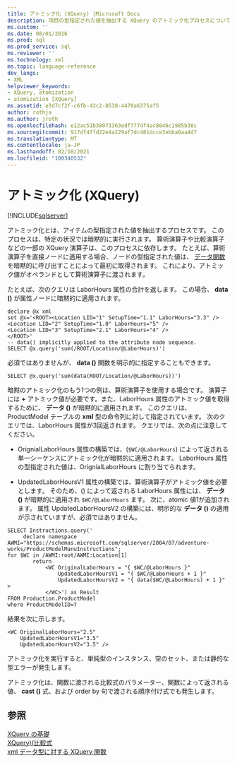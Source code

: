 ```yaml
---
title: アトミック化 (XQuery) |Microsoft Docs
description: 項目の型指定された値を抽出する XQuery のアトミック化プロセスについて説明します。
ms.custom: ''
ms.date: 08/01/2016
ms.prod: sql
ms.prod_service: sql
ms.reviewer: ''
ms.technology: xml
ms.topic: language-reference
dev_langs:
- XML
helpviewer_keywords:
- XQuery, atomization
- atomization [XQuery]
ms.assetid: e3d7cf2f-c6fb-43c2-8538-4470a6375af5
author: rothja
ms.author: jroth
ms.openlocfilehash: e12ac51b38073363edf7774f4ac8046c1985b38c
ms.sourcegitcommit: 917df4ffd22e4a229af7dc481dcce3ebba0aa4d7
ms.translationtype: MT
ms.contentlocale: ja-JP
ms.lasthandoff: 02/10/2021
ms.locfileid: "100340532"
---
```

# <a name="atomization-xquery"></a>アトミック化 (XQuery)
[!INCLUDE[sqlserver](../includes/applies-to-version/sqlserver.md)]

  アトミック化とは、アイテムの型指定された値を抽出するプロセスです。 このプロセスは、特定の状況では暗黙的に実行されます。 算術演算子や比較演算子などの一部の XQuery 演算子は、このプロセスに依存します。 たとえば、算術演算子を直接ノードに適用する場合、ノードの型指定された値は、 [データ関数](../xquery/data-accessor-functions-data-xquery.md)を暗黙的に呼び出すことによって最初に取得されます。 これにより、アトミック値がオペランドとして算術演算子に渡されます。  
  
 たとえば、次のクエリは LaborHours 属性の合計を返します。 この場合、 **data ()** が属性ノードに暗黙的に適用されます。  
  
```  
declare @x xml  
set @x='<ROOT><Location LID="1" SetupTime="1.1" LaborHours="3.3" />  
<Location LID="2" SetupTime="1.0" LaborHours="5" />  
<Location LID="3" SetupTime="2.1" LaborHours="4" />  
</ROOT>'  
-- data() implicitly applied to the attribute node sequence.  
SELECT @x.query('sum(/ROOT/Location/@LaborHours)')  
```  
  
 必須ではありませんが、 **data ()** 関数を明示的に指定することもできます。  
  
```  
SELECT @x.query('sum(data(ROOT/Location/@LaborHours))')  
```  
  
 暗黙のアトミック化のもう1つの例は、算術演算子を使用する場合です。 演算子には **+** アトミック値が必要です。また、LaborHours 属性のアトミック値を取得するために、 **データ ()** が暗黙的に適用されます。 このクエリは、ProductModel テーブルの **xml** 型の命令列に対して指定されています。 次のクエリでは、LaborHours 属性が3回返されます。 クエリでは、次の点に注意してください。  
  
-   OrignialLaborHours 属性の構築では、(`$WC/@LaborHours`) によって返される単一シーケンスにアトミック化が暗黙的に適用されます。 LaborHours 属性の型指定された値は、OrignialLaborHours に割り当てられます。  
  
-   UpdatedLaborHoursV1 属性の構築では、算術演算子がアトミック値を必要とします。 そのため、() によって返される LaborHours 属性には、 **データ ()** が暗黙的に適用され `$WC/@LaborHours` ます。 次に、atomic 値1が追加されます。 属性 UpdatedLaborHoursV2 の構築には、明示的な **データ ()** の適用が示されていますが、必須ではありません。  
  
```  
SELECT Instructions.query('  
     declare namespace AWMI="https://schemas.microsoft.com/sqlserver/2004/07/adventure-works/ProductModelManuInstructions";  
for $WC in /AWMI:root/AWMI:Location[1]  
        return  
            <WC OriginalLaborHours = "{ $WC/@LaborHours }"  
                UpdatedLaborHoursV1 = "{ $WC/@LaborHours + 1 }"   
                UpdatedLaborHoursV2 = "{ data($WC/@LaborHours) + 1 }" >  
            </WC>') as Result  
FROM Production.ProductModel  
where ProductModelID=7  
```  
  
 結果を次に示します。  
  
```  
<WC OriginalLaborHours="2.5"   
    UpdatedLaborHoursV1="3.5"   
    UpdatedLaborHoursV2="3.5" />  
```  
  
 アトミック化を実行すると、単純型のインスタンス、空のセット、または静的な型エラーが発生します。  
  
 アトミック化は、関数に渡される比較式のパラメーター、関数によって返される値、 **cast ()** 式、および order by 句で渡される順序付け式でも発生します。  
  
## <a name="see-also"></a>参照  
 [XQuery の基礎](../xquery/xquery-basics.md)   
 [XQuery&#41;&#40;比較式 ](../xquery/comparison-expressions-xquery.md)   
 [xml データ型に対する XQuery 関数](../xquery/xquery-functions-against-the-xml-data-type.md)  
  
  
